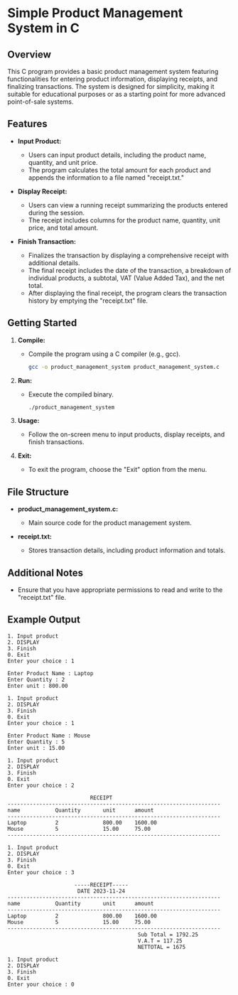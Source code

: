 # Simple Product Management System in C

## Overview

This C program provides a basic product management system featuring functionalities for entering product information, displaying receipts, and finalizing transactions. The system is designed for simplicity, making it suitable for educational purposes or as a starting point for more advanced point-of-sale systems.

## Features

- **Input Product:**
  - Users can input product details, including the product name, quantity, and unit price.
  - The program calculates the total amount for each product and appends the information to a file named "receipt.txt."

- **Display Receipt:**
  - Users can view a running receipt summarizing the products entered during the session.
  - The receipt includes columns for the product name, quantity, unit price, and total amount.

- **Finish Transaction:**
  - Finalizes the transaction by displaying a comprehensive receipt with additional details.
  - The final receipt includes the date of the transaction, a breakdown of individual products, a subtotal, VAT (Value Added Tax), and the net total.
  - After displaying the final receipt, the program clears the transaction history by emptying the "receipt.txt" file.

## Getting Started

1. **Compile:**
   - Compile the program using a C compiler (e.g., gcc).
     ```bash
     gcc -o product_management_system product_management_system.c
     ```

2. **Run:**
   - Execute the compiled binary.
     ```bash
     ./product_management_system
     ```

3. **Usage:**
   - Follow the on-screen menu to input products, display receipts, and finish transactions.

4. **Exit:**
   - To exit the program, choose the "Exit" option from the menu.

## File Structure

- **product_management_system.c:**
  - Main source code for the product management system.

- **receipt.txt:**
  - Stores transaction details, including product information and totals.

## Additional Notes

- Ensure that you have appropriate permissions to read and write to the "receipt.txt" file.

## Example Output

```plaintext
1. Input product
2. DISPLAY
3. Finish
0. Exit
Enter your choice : 1

Enter Product Name : Laptop
Enter Quantity : 2
Enter unit : 800.00

1. Input product
2. DISPLAY
3. Finish
0. Exit
Enter your choice : 1

Enter Product Name : Mouse
Enter Quantity : 5
Enter unit : 15.00

1. Input product
2. DISPLAY
3. Finish
0. Exit
Enter your choice : 2

                          RECEIPT                              
-------------------------------------------------------------------
name           Quantity       unit      amount
-------------------------------------------------------------------
Laptop         2              800.00    1600.00
Mouse          5              15.00     75.00
-------------------------------------------------------------------

1. Input product
2. DISPLAY
3. Finish
0. Exit
Enter your choice : 3

                     -----RECEIPT-----                         
                      DATE 2023-11-24                         
-------------------------------------------------------------------
name           Quantity       unit      amount
-------------------------------------------------------------------
Laptop         2              800.00    1600.00
Mouse          5              15.00     75.00
-------------------------------------------------------------------
                                         Sub Total = 1792.25
                                         V.A.T = 117.25
                                         NETTOTAL = 1675

1. Input product
2. DISPLAY
3. Finish
0. Exit
Enter your choice : 0

